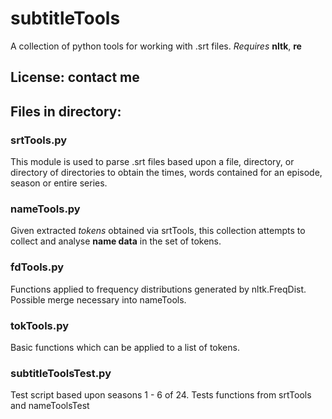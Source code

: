 # subtitleTools
A collection of python tools for working with .srt files.
*Requires* **nltk**, **re**

## License: contact me

## Files in directory:

### srtTools.py

This module is used to parse .srt files based upon a file, directory, or directory of directories 
to obtain the times, words contained for an episode, season or entire series.

### nameTools.py

Given extracted *tokens* obtained via srtTools, this collection attempts to collect 
and analyse **name data** in the set of tokens.

### fdTools.py

Functions applied to frequency distributions generated by nltk.FreqDist.
Possible merge necessary into nameTools.

### tokTools.py

Basic functions which can be applied to a list of tokens. 

### subtitleToolsTest.py

Test script based upon seasons 1 - 6 of 24. Tests functions from srtTools and nameToolsTest
